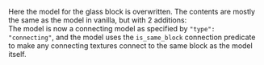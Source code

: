 Here the model for the glass block is overwritten. The contents are mostly the same as the model in vanilla, but with 2 additions:  
The model is now a connecting model as specified by `"type": "connecting"`, and the model uses the `is_same_block` connection predicate to make any connecting textures connect to the same block as the model itself.